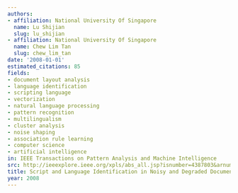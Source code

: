 ```yaml
---
authors:
- affiliation: National University Of Singapore
  name: Lu Shijian
  slug: lu_shijian
- affiliation: National University Of Singapore
  name: Chew Lim Tan
  slug: chew_lim_tan
date: '2008-01-01'
estimated_citations: 85
fields:
- document layout analysis
- language identification
- scripting language
- vectorization
- natural language processing
- pattern recognition
- multilingualism
- cluster analysis
- noise shaping
- association rule learning
- computer science
- artificial intelligence
in: IEEE Transactions on Pattern Analysis and Machine Intelligence
src: http://ieeexplore.ieee.org/xpls/abs_all.jsp?isnumber=4387803&arnumber=4359308&count=22&index=3
title: Script and Language Identification in Noisy and Degraded Document Images
year: 2008
---
```

